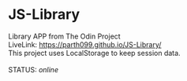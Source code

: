 # JS-Library
Library APP from The Odin Project</br>
LiveLink: https://parth099.github.io/JS-Library/
</br>
This project uses LocalStorage to keep session data.
</br> </br>
STATUS: *online*
